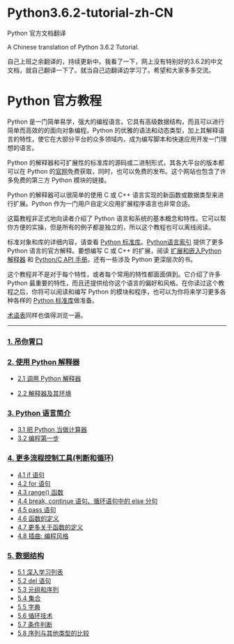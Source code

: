 # Python3.6.2-tutorial-zh-CN
Python 官方文档翻译

A Chinese translation of Python 3.6.2 Tutorial.

自己上班之余翻译的，持续更新中。我看了一下，网上没有特别好的3.6.2的中文文档，就自己翻译一下了。就当自己边翻译边学习了。希望和大家多多交流。

# Python 官方教程
Python 是一门简单易学，强大的编程语言。它具有高级数据结构，而且可以进行简单而高效的的面向对象编程。Python 的优雅的语法和动态类型，加上其解释语言的特性，使它在大部分平台的众多领域内，成为编写脚本和快速应用开发一门理想的语言。

Python 的解释器和可扩展性的标准库的源码或二进制形式，其各大平台的版本都可以在 Python 的[官网](https://www.python.org)免费获取，同时，也可以免费的发布。这个网站也包含了许多免费的第三方 Python 模块的链接。

Python 的解释器可以很简单的使用 C 或 C++ 语言实现的新函数或数据类型来进行扩展。Python 作为一门用户自定义应用扩展程序语言也非常合适。

这篇教程非正式地向读者介绍了 Python 语言和系统的基本概念和特性。它可以帮你方便的实操，但是所有的例子都是独立的，所以这个教程也可以离线阅读。

标准对象和库的详细内容，请查看 [Python 标准库](https://docs.python.org/3/library/index.html#library-index)。[Python语言索引](https://docs.python.org/3/reference/index.html#reference-index) 提供了更多 Python 语言的官方解释。要想编写 C 或 C++ 的扩展，阅读 [扩展和嵌入Python解释器](https://docs.python.org/3/extending/index.html#extending-index) 和 [Python/C API 手册](https://docs.python.org/3/c-api/index.html#c-api-index)。还有一些涉及 Python 更深层次的书。

这个教程并不是对于每个特性，或者每个常用的特性都面面俱到。它介绍了许多 Python 最重要的特性，而且还提供给你这个语言的偏好和风格。在你读过这个教程之后，你将可以阅读和编写 Python 的模块和程序，也可以为你将来学习更多各种各样的 [Python 标准库](https://docs.python.org/3/library/index.html#library-index)做准备。

[术语表](https://docs.python.org/3/glossary.html#glossary)同样也值得浏览一遍。

---

### [1. 吊你胃口](https://github.com/yuqingc/Python3.6.2-tutorial-zh-CN/blob/master/chap01)

### [2. 使用 Python 解释器](https://github.com/yuqingc/Python3.6.2-tutorial-zh-CN/tree/master/chap02)

- [2.1 调用 Python 解释器](https://github.com/yuqingc/Python3.6.2-tutorial-zh-CN/blob/master/chap02/part02-01.md)

- [2.2 解释器及其环境](https://github.com/yuqingc/Python3.6.2-tutorial-zh-CN/blob/master/chap02/part02-02.md)

### [3. Python 语言简介](https://github.com/yuqingc/Python3.6.2-tutorial-zh-CN/tree/master/chap03)
- [3.1 把 Python 当做计算器](https://github.com/yuqingc/Python3.6.2-tutorial-zh-CN/blob/master/chap03/part03-01.md)
- [3.2 编程第一步](https://github.com/yuqingc/Python3.6.2-tutorial-zh-CN/blob/master/chap03/part03-02.md)

### [4. 更多流程控制工具(判断和循环)](https://github.com/yuqingc/Python3.6.2-tutorial-zh-CN/tree/master/chap04)
- [4.1 if 语句](https://github.com/yuqingc/Python3.6.2-tutorial-zh-CN/blob/master/chap04/part04-01.md)
- [4.2 for 语句](https://github.com/yuqingc/Python3.6.2-tutorial-zh-CN/blob/master/chap04/part04-02.md)
- [4.3 range() 函数](https://github.com/yuqingc/Python3.6.2-tutorial-zh-CN/blob/master/chap04/part04-03.md)
- [4.4 break, continue 语句、循环语句中的 else 分句](https://github.com/yuqingc/Python3.6.2-tutorial-zh-CN/blob/master/chap04/part04-04.md)
- [4.5 pass 语句](https://github.com/yuqingc/Python3.6.2-tutorial-zh-CN/blob/master/chap04/part04-05.md)
- [4.6 函数的定义](https://github.com/yuqingc/Python3.6.2-tutorial-zh-CN/blob/master/chap04/part04-06.md)
- [4.7 更多关于函数的定义](https://github.com/yuqingc/Python3.6.2-tutorial-zh-CN/blob/master/chap04/part04-07.md)
- [4.8 插曲: 编程风格](https://github.com/yuqingc/Python3.6.2-tutorial-zh-CN/blob/master/chap04/part04-08.md)

### [5. 数据结构](https://github.com/yuqingc/Python3.6.2-tutorial-zh-CN/tree/master/chap05)
- [5.1 深入学习列表](https://github.com/yuqingc/Python3.6.2-tutorial-zh-CN/blob/master/chap05/part05-01.md)
- [5.2 del 语句](https://github.com/yuqingc/Python3.6.2-tutorial-zh-CN/blob/master/chap05/part05-02.md)
- [5.3 元组和序列](https://github.com/yuqingc/Python3.6.2-tutorial-zh-CN/blob/master/chap05/part05-03.md)
- [5.4 集合](https://github.com/yuqingc/Python3.6.2-tutorial-zh-CN/blob/master/chap05/part05-04.md)
- [5.5 字典](https://github.com/yuqingc/Python3.6.2-tutorial-zh-CN/blob/master/chap05/part05-05.md)
- [5.6 循环技术](https://github.com/yuqingc/Python3.6.2-tutorial-zh-CN/blob/master/chap05/part05-06.md)
- [5.7 条件判断](https://github.com/yuqingc/Python3.6.2-tutorial-zh-CN/blob/master/chap05/part05-07.md)
- [5.8 序列与其他类型的比较](https://github.com/yuqingc/Python3.6.2-tutorial-zh-CN/blob/master/chap05/part05-08.md)
